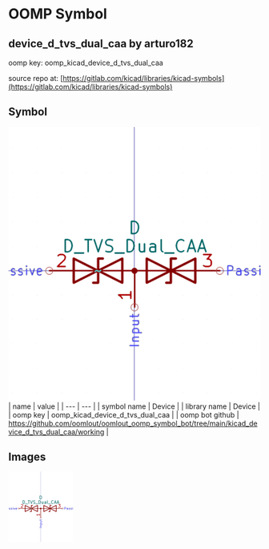 # OOMP Symbol  
## device_d_tvs_dual_caa  by arturo182  
  
oomp key: oomp_kicad_device_d_tvs_dual_caa  
  
source repo at: [https://gitlab.com/kicad/libraries/kicad-symbols](https://gitlab.com/kicad/libraries/kicad-symbols)  
## Symbol  
  
[![working.png](working_600.png)](working.png)  
| name | value | 
| --- | --- | 
| symbol name | Device | 
| library name | Device | 
| oomp key | oomp_kicad_device_d_tvs_dual_caa | 
| oomp bot github | https://github.com/oomlout/oomlout_oomp_symbol_bot/tree/main/kicad_device_d_tvs_dual_caa/working | 
## Images  
  
[![working.png](working_140.png)](working.png)  
